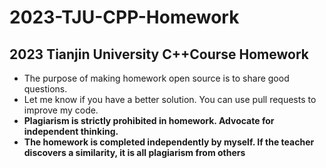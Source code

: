 # 2023-TJU-CPP-Homework
 2023 Tianjin University C++Course Homework 
--- 
- The purpose of making homework open source is to share good questions.
- Let me know if you have a better solution. You can use pull requests to improve my code.
- **Plagiarism is strictly prohibited in homework. Advocate for independent thinking.**
- **The homework is completed independently by myself. If the teacher discovers a similarity, it is all plagiarism from others**